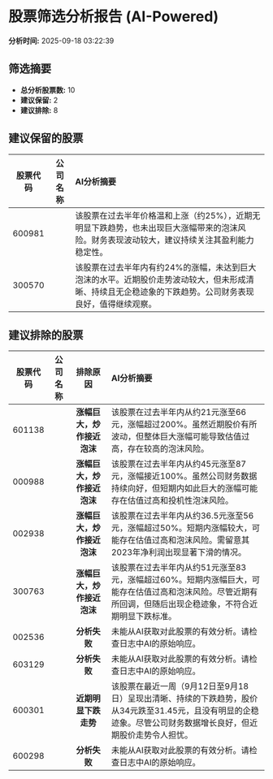 # 股票筛选分析报告 (AI-Powered)

**分析时间:** 2025-09-18 03:22:39

## 筛选摘要

- **总分析股票数:** 10
- **建议保留:** 2
- **建议排除:** 8

## 建议保留的股票

| 股票代码 | 公司名称 | AI分析摘要 |
|:---:|:---:|:---|
| 600981 |  | 该股票在过去半年价格温和上涨（约25%），近期无明显下跌趋势，也未出现巨大涨幅带来的泡沫风险。财务表现波动较大，建议持续关注其盈利能力稳定性。 |
| 300570 |  | 该股票在过去半年内有约24%的涨幅，未达到巨大泡沫的水平。近期股价走势波动较大，但未形成清晰、持续且无企稳迹象的下跌趋势。公司财务表现良好，值得继续观察。 |

## 建议排除的股票

| 股票代码 | 公司名称 | 排除原因 | AI分析摘要 |
|:---:|:---:|:---:|:---|
| 601138 |  | **涨幅巨大，炒作接近泡沫** | 该股票在过去半年内从约21元涨至66元，涨幅超过200%。虽然近期股价有所波动，但整体巨大涨幅可能导致估值过高，存在较高的泡沫风险。 |
| 000988 |  | **涨幅巨大，炒作接近泡沫** | 该股票在过去半年内从约45元涨至87元，涨幅接近100%。虽然公司财务数据持续向好，但短期内如此巨大的涨幅可能存在估值过高和投机性泡沫风险。 |
| 002938 |  | **涨幅巨大，炒作接近泡沫** | 该股票在过去半年内从约36.5元涨至56元，涨幅超过50%。短期内涨幅较大，可能存在估值过高和泡沫风险。需留意其2023年净利润出现显著下滑的情况。 |
| 300763 |  | **涨幅巨大，炒作接近泡沫** | 该股票在过去半年内从约51元涨至83元，涨幅超过60%。短期内涨幅巨大，可能存在估值过高和泡沫风险。尽管近期有所回调，但随后出现企稳迹象，不符合近期明显下跌标准。 |
| 002536 |  | **分析失败** | 未能从AI获取对此股票的有效分析。请检查日志中AI的原始响应。 |
| 603129 |  | **分析失败** | 未能从AI获取对此股票的有效分析。请检查日志中AI的原始响应。 |
| 600301 |  | **近期明显下跌走势** | 该股票在最近一周（9月12日至9月18日）呈现出清晰、持续的下跌趋势，股价从34元跌至31.45元，且没有明显的企稳迹象。尽管公司财务数据增长良好，但近期股价走势令人担忧。 |
| 600298 |  | **分析失败** | 未能从AI获取对此股票的有效分析。请检查日志中AI的原始响应。 |
